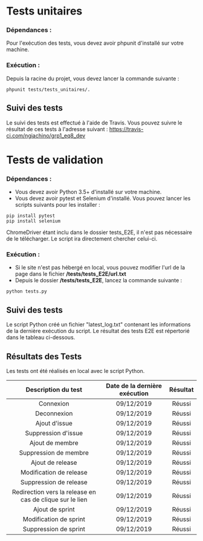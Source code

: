 # Tests unitaires

### Dépendances :
Pour l'exécution des tests, vous devez avoir phpunit d'installé sur votre machine.

### Exécution :
Depuis la racine du projet, vous devez lancer la commande suivante :
```
phpunit tests/tests_unitaires/.
```
## Suivi des tests
Le suivi des tests est effectué à l'aide de Travis. Vous pouvez suivre le résultat de ces tests à l'adresse suivant :
https://travis-ci.com/ngiachino/grp1_eq8_dev 

# Tests de validation

### Dépendances :
- Vous devez avoir Python 3.5+ d'installé sur votre machine.
- Vous devez avoir pytest et Selenium d'installé. Vous pouvez lancer les scripts suivants pour les installer :
```
pip install pytest
pip install selenium
```
ChromeDriver étant inclu dans le dossier tests_E2E, il n'est pas nécessaire de le télécharger. Le script ira directement chercher celui-ci.

### Exécution :
- Si le site n'est pas hébergé en local, vous pouvez modifier l'url de la page dans le fichier **/tests/tests_E2E/url.txt**
- Depuis le dossier **/tests/tests_E2E**, lancez la commande suivante :
```
python tests.py
```
## Suivi des tests
Le script Python créé un fichier "latest_log.txt" contenant les informations de la dernière exécution du script.
Le résultat des tests E2E est répertorié dans le tableau ci-dessous.

## Résultats des Tests
Les tests ont été réalisés en local avec le script Python.

|Description du test|Date de la dernière exécution|Résultat|
|:-----------------:|:---------------------------:|:------:|
|Connexion|09/12/2019|Réussi|
|Deconnexion|09/12/2019|Réussi|
|Ajout d'issue|09/12/2019|Réussi|
|Suppression d'issue|09/12/2019|Réussi|
|Ajout de membre|09/12/2019|Réussi|
|Suppression de membre|09/12/2019|Réussi|
|Ajout de release|09/12/2019|Réussi|
|Modification de release|09/12/2019|Réussi|
|Suppression de release|09/12/2019|Réussi|
|Redirection vers la release en cas de clique sur le lien|09/12/2019|Réussi|
|Ajout de sprint|09/12/2019|Réussi|
|Modification de sprint|09/12/2019|Réussi|
|Suppression de sprint|09/12/2019|Réussi|